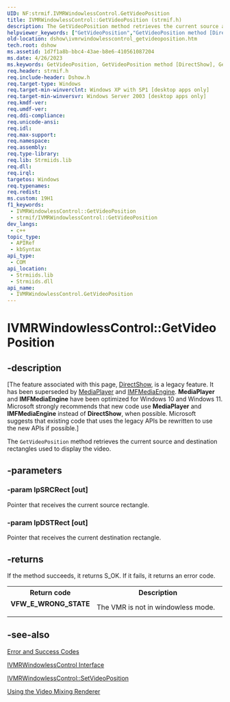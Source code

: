 ```yaml
---
UID: NF:strmif.IVMRWindowlessControl.GetVideoPosition
title: IVMRWindowlessControl::GetVideoPosition (strmif.h)
description: The GetVideoPosition method retrieves the current source and destination rectangles used to display the video.
helpviewer_keywords: ["GetVideoPosition","GetVideoPosition method [DirectShow]","GetVideoPosition method [DirectShow]","IVMRWindowlessControl interface","IVMRWindowlessControl interface [DirectShow]","GetVideoPosition method","IVMRWindowlessControl.GetVideoPosition","IVMRWindowlessControl::GetVideoPosition","IVMRWindowlessControlGetVideoPosition","dshow.ivmrwindowlesscontrol_getvideoposition","strmif/IVMRWindowlessControl::GetVideoPosition"]
old-location: dshow\ivmrwindowlesscontrol_getvideoposition.htm
tech.root: dshow
ms.assetid: 1d7f1a8b-bbc4-43ae-b8e6-410561087204
ms.date: 4/26/2023
ms.keywords: GetVideoPosition, GetVideoPosition method [DirectShow], GetVideoPosition method [DirectShow],IVMRWindowlessControl interface, IVMRWindowlessControl interface [DirectShow],GetVideoPosition method, IVMRWindowlessControl.GetVideoPosition, IVMRWindowlessControl::GetVideoPosition, IVMRWindowlessControlGetVideoPosition, dshow.ivmrwindowlesscontrol_getvideoposition, strmif/IVMRWindowlessControl::GetVideoPosition
req.header: strmif.h
req.include-header: Dshow.h
req.target-type: Windows
req.target-min-winverclnt: Windows XP with SP1 [desktop apps only]
req.target-min-winversvr: Windows Server 2003 [desktop apps only]
req.kmdf-ver: 
req.umdf-ver: 
req.ddi-compliance: 
req.unicode-ansi: 
req.idl: 
req.max-support: 
req.namespace: 
req.assembly: 
req.type-library: 
req.lib: Strmiids.lib
req.dll: 
req.irql: 
targetos: Windows
req.typenames: 
req.redist: 
ms.custom: 19H1
f1_keywords:
 - IVMRWindowlessControl::GetVideoPosition
 - strmif/IVMRWindowlessControl::GetVideoPosition
dev_langs:
 - c++
topic_type:
 - APIRef
 - kbSyntax
api_type:
 - COM
api_location:
 - Strmiids.lib
 - Strmiids.dll
api_name:
 - IVMRWindowlessControl.GetVideoPosition
---
```


# IVMRWindowlessControl::GetVideoPosition


## -description

\[The feature associated with this page, [DirectShow](/windows/win32/directshow/directshow), is a legacy feature. It has been superseded by [MediaPlayer](/uwp/api/Windows.Media.Playback.MediaPlayer) and [IMFMediaEngine](/windows/win32/api/mfmediaengine/nn-mfmediaengine-imfmediaengine). **MediaPlayer** and **IMFMediaEngine** have been optimized for Windows 10 and Windows 11. Microsoft strongly recommends that new code use **MediaPlayer** and **IMFMediaEngine** instead of **DirectShow**, when possible. Microsoft suggests that existing code that uses the legacy APIs be rewritten to use the new APIs if possible.\]

The <code>GetVideoPosition</code> method retrieves the current source and destination rectangles used to display the video.

## -parameters

### -param lpSRCRect [out]

Pointer that receives the current source rectangle.

### -param lpDSTRect [out]

Pointer that receives the current destination rectangle.

## -returns

If the method succeeds, it returns S_OK. If it fails, it returns an error code.

<table>
<tr>
<th>Return code</th>
<th>Description</th>
</tr>
<tr>
<td width="40%">
<dl>
<dt><b>VFW_E_WRONG_STATE</b></dt>
</dl>
</td>
<td width="60%">
The VMR is not in windowless mode.

</td>
</tr>
</table>

## -see-also

<a href="/windows/desktop/DirectShow/error-and-success-codes">Error and Success Codes</a>



<a href="/windows/desktop/api/strmif/nn-strmif-ivmrwindowlesscontrol">IVMRWindowlessControl Interface</a>



<a href="/windows/desktop/api/strmif/nf-strmif-ivmrwindowlesscontrol-setvideoposition">IVMRWindowlessControl::SetVideoPosition</a>



<a href="/windows/desktop/DirectShow/using-the-video-mixing-renderer">Using the Video Mixing Renderer</a>